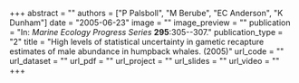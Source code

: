 +++
abstract = "" 
authors = ["P Palsboll", "M Berube", "EC Anderson", "K Dunham"] 
date = "2005-06-23" 
image = "" 
image_preview = "" 
publication = "In: _Marine Ecology Progress Series_ **295**:305--307." 
publication_type = "2" 
title = "High levels of statistical uncertainty in gametic recapture estimates of male abundance in humpback whales. (2005)" 
url_code = "" 
url_dataset = "" 
url_pdf = "" 
url_project = "" 
url_slides = "" 
url_video = "" 
+++
